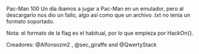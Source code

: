 Pac-Man
100
Un día íbamos a jugar a Pac-Man en un emulador, pero al descargarlo nos dio un fallo, algo así como que un archivo .txt no tenía un formato soportado.

Nota: el formato de la flag es el habitual, por lo que empieza por HackOn{}.

Creadores: @Alfonsozm2 , @sec_giraffe and @QwertyStack
